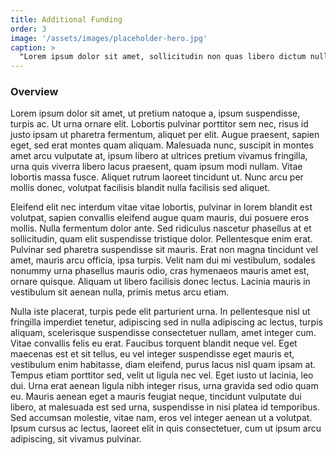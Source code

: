```yaml
---
title: Additional Funding
order: 3
image: '/assets/images/placeholder-hero.jpg'
caption: >
  "Lorem ipsum dolor sit amet, sollicitudin non quas libero dictum nulla vel. Quam porttitor lacus a wisi. Duis congue, ut quam elit at a. Orci fermentum mattis accusantium. Libero fermentum condimentum sed, vel"
---
```


<h3>Overview</h3>

Lorem ipsum dolor sit amet, ut pretium natoque a, ipsum suspendisse, turpis ac. Ut urna ornare elit. Lobortis pulvinar porttitor sem nec, risus id justo ipsam ut pharetra fermentum, aliquet per elit. Augue praesent, sapien eget, sed erat montes quam aliquam. Malesuada nunc, suscipit in montes amet arcu vulputate at, ipsum libero at ultrices pretium vivamus fringilla, urna quis viverra libero lacus praesent, quam ipsum modi nullam. Vitae lobortis massa fusce. Aliquet rutrum laoreet tincidunt ut. Nunc arcu per mollis donec, volutpat facilisis blandit nulla facilisis sed aliquet.

Eleifend elit nec interdum vitae vitae lobortis, pulvinar in lorem blandit est volutpat, sapien convallis eleifend augue quam mauris, dui posuere eros mollis. Nulla fermentum dolor ante. Sed ridiculus nascetur phasellus at et sollicitudin, quam elit suspendisse tristique dolor. Pellentesque enim erat. Pulvinar sed pharetra suspendisse sit mauris. Erat non magna tincidunt vel amet, mauris arcu officia, ipsa turpis. Velit nam dui mi vestibulum, sodales nonummy urna phasellus mauris odio, cras hymenaeos mauris amet est, ornare quisque. Aliquam ut libero facilisis donec lectus. Lacinia mauris in vestibulum sit aenean nulla, primis metus arcu etiam.

Nulla iste placerat, turpis pede elit parturient urna. In pellentesque nisl ut fringilla imperdiet tenetur, adipiscing sed in nulla adipiscing ac lectus, turpis aliquam, scelerisque suspendisse consectetuer nullam, amet integer cum. Vitae convallis felis eu erat. Faucibus torquent blandit neque vel. Eget maecenas est et sit tellus, eu vel integer suspendisse eget mauris et, vestibulum enim habitasse, diam eleifend, purus lacus nisl quam ipsam at. Tempus etiam porttitor sed, velit ut ligula nec vel. Eget iusto ut lacinia, leo dui. Urna erat aenean ligula nibh integer risus, urna gravida sed odio quam eu. Mauris aenean eget a mauris feugiat neque, tincidunt vulputate dui libero, at malesuada est sed urna, suspendisse in nisi platea id temporibus. Sed accumsan molestie, vitae nam, eros vel integer aenean ut a volutpat. Ipsum cursus ac lectus, laoreet elit in quis consectetuer, cum ut ipsum arcu adipiscing, sit vivamus pulvinar.

